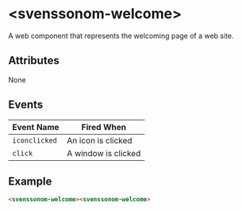# &lt;svenssonom-welcome&gt;

A web component that represents the welcoming page of a web site. 

## Attributes

None

## Events

| Event Name      | Fired When                        |
| --------------- | --------------------------------- |
| `iconclicked`      | An icon is clicked                 |
| `click`| A window is clicked            |

## Example

```html
<svenssonom-welcome><svenssonom-welcome>
```